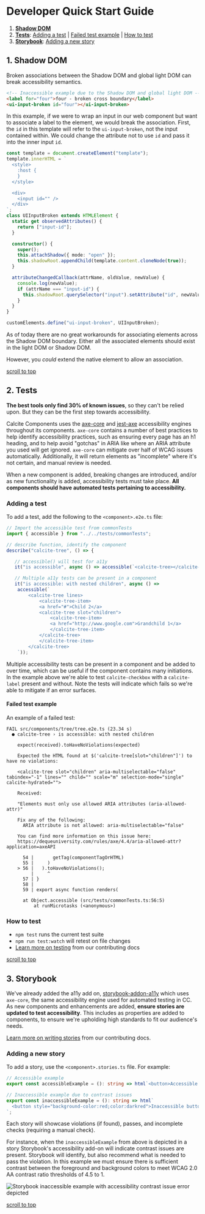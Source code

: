 # Developer Quick Start Guide

1. **[Shadow DOM](#1-shadow-dom)**
2. **[Tests](#2-tests)**: [Adding a test](#adding-a-test) | [Failed test example](#failed-test-example) | [How to test](#how-to-test)
3. **[Storybook](#3-storybook)**: [Adding a new story](#add-a-new-story)

## 1. Shadow DOM

Broken associations between the Shadow DOM and global light DOM can break accessibility semantics.

```html
<!-- Inaccessible example due to the Shadow DOM and global light DOM -->
<label for="four">four - broken cross boundary</label>
<ui-input-broken id="four"></ui-input-broken>
```

In this example, if we were to wrap an input in our web component but want to associate a label to the element, we would break the association. First, the `id` in this template will refer to the `ui-input-broken`, not the input contained within. We could change the attribute not to use `id` and pass it into the inner input `id`.

```ts
const template = document.createElement("template");
template.innerHTML = `
  <style>
    :host {
    }
  </style>

  <div>
    <input id="" />
  </div>
`;
class UIInputBroken extends HTMLElement {
  static get observedAttributes() {
    return ["input-id"];
  }

  constructor() {
    super();
    this.attachShadow({ mode: "open" });
    this.shadowRoot.appendChild(template.content.cloneNode(true));
  }

  attributeChangedCallback(attrName, oldValue, newValue) {
    console.log(newValue);
    if (attrName === "input-id") {
      this.shadowRoot.querySelector("input").setAttribute("id", newValue);
    }
  }
}

customElements.define("ui-input-broken", UIInputBroken);
```

As of today there are no great workarounds for associating elements across the Shadow DOM boundary. Either all the associated elements should exist in the light DOM or Shadow DOM.

However, you _could_ extend the native element to allow an association.

[scroll to top](#developer-quick-start-guide)

## 2. Tests

**The best tools only find 30% of known issues**, so they can't be relied upon. But they can be the first step towards accessibility.

Calcite Components uses the [axe-core](https://github.com/dequelabs/axe-core) and [jest-axe](https://github.com/nickcolley/jest-axe) accessibility engines throughout its components. `axe-core` contains a number of best practices to help identify accessibility practices, such as ensuring every page has an h1 heading, and to help avoid "gotchas" in ARIA like where an ARIA attribute you used will get ignored. `axe-core` can mitigate over half of WCAG issues automatically. Additionally, it will return elements as "incomplete" where it's not certain, and manual review is needed.

When a new component is added, breaking changes are introduced, and/or as new functionality is added, accessibility tests must take place. **All components should have automated tests pertaining to accessibility.**

### Adding a test

To add a test, add the following to the `<component>.e2e.ts` file:

```ts
// Import the accessible test from commonTests
import { accessible } from "../../tests/commonTests";

// describe function, identify the component
describe("calcite-tree", () => {

   // accessible() will test for a11y
   it("is accessible", async () => accessible(`<calcite-tree></calcite-tree>`));

   // Multiple a11y tests can be present in a component
   it("is accessible: with nested children", async () =>
    accessible(`
        <calcite-tree lines>
            <calcite-tree-item>
            <a href="#">Child 2</a>
            <calcite-tree slot="children">
                <calcite-tree-item>
                <a href="http://www.google.com">Grandchild 1</a>
                </calcite-tree-item>
            </calcite-tree>
            </calcite-tree-item>
        </calcite-tree>
    `));
```

Multiple accessibility tests can be present in a component and be added to over time, which can be useful if the component contains many initiations. In the example above we're able to test `calcite-checkbox` with a `calcite-label` present and without. Note the tests will indicate which fails so we're able to mitigate if an error surfaces.

#### Failed test example

An example of a failed test:

```
FAIL src/components/tree/tree.e2e.ts (23.34 s)
  ● calcite-tree › is accessible: with nested children

    expect(received).toHaveNoViolations(expected)

    Expected the HTML found at $('calcite-tree[slot="children"]') to have no violations:

    <calcite-tree slot="children" aria-multiselectable="false" tabindex="-1" lines="" child="" scale="m" selection-mode="single" calcite-hydrated="">

    Received:

    "Elements must only use allowed ARIA attributes (aria-allowed-attr)"

    Fix any of the following:
      ARIA attribute is not allowed: aria-multiselectable="false"

    You can find more information on this issue here:
    https://dequeuniversity.com/rules/axe/4.4/aria-allowed-attr?application=axeAPI

      54 |       getTag(componentTagOrHTML)
      55 |     )
    > 56 |   ).toHaveNoViolations();
         |     ^
      57 | }
      58 |
      59 | export async function renders(

      at Object.accessible (src/tests/commonTests.ts:56:5)
          at runMicrotasks (<anonymous>)
```

### How to test

- `npm test` runs the current test suite
- `npm run test:watch` will retest on file changes
- [Learn more on testing](https://github.com/Esri/calcite-components/blob/master/CONTRIBUTING.md#running-the-tests) from our contributing docs

[scroll to top](#developer-quick-start-guide)

## 3. Storybook

We've already added the a11y add on, [storybook-addon-a11y](https://storybook.js.org/addons/@storybook/addon-a11y) which uses `axe-core`, the same accessibility engine used for automated testing in CC. As new components and enhancements are added, **ensure stories are updated to test accessibility**. This includes as properties are added to components, to ensure we're upholding high standards to fit our audience's needs.

[Learn more on writing stories](https://github.com/Esri/calcite-components/blob/master/CONTRIBUTING.md#writing-stories) from our contributing docs.

### Adding a new story

To add a story, use the `<component>.stories.ts` file. For example:

```ts
// Accessible example
export const accessibleExample = (): string => html`<button>Accessible button</button>`;

// Inaccessible example due to contrast issues
export const inaccessibleExample = (): string => html`
  <button style="background-color:red;color:darkred">Inaccessible button</button>
`;
```

Each story will showcase violations (if found), passes, and incomplete checks (requiring a manual check).

For instance, when the `inaccessibleExample` from above is depicted in a story Storybook's accessibility add-on will indicate contrast issues are present. Storybook will identify, but also recommend what is needed to pass the violation. In this example we must ensure there is sufficient contrast between the foreground and background colors to meet WCAG 2.0 AA contrast ratio thresholds of 4.5 to 1.

![Storybook inaccessible example with accessibility contrast issue error depicted](https://user-images.githubusercontent.com/5023024/165529845-bbcbb139-f642-49d4-80a7-e8916e808278.png)

[scroll to top](#developer-quick-start-guide)

